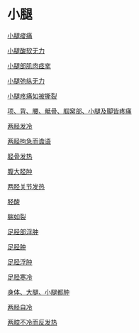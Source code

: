 # 小腿[小腿痠痛](https://www.gmzyjc.com/search/result?wd=小腿痠痛)[小腿酸软无力](https://www.gmzyjc.com/search/result?wd=小腿酸软无力)[小腿部肌肉痉挛](https://www.gmzyjc.com/search/result?wd=小腿部肌肉痉挛)[小腿弛纵无力](https://www.gmzyjc.com/search/result?wd=小腿弛纵无力)[小腿疼痛如被撕裂](https://www.gmzyjc.com/search/result?wd=小腿疼痛如被撕裂)[项、背、腰、骶骨、腘窝部、小腿及脚皆疼痛](https://www.gmzyjc.com/search/result?wd=项、背、腰、骶骨、腘窝部、小腿及脚皆疼痛)[两胫发冷](https://www.gmzyjc.com/search/result?wd=两胫发冷)[两胫拘急而谵语](https://www.gmzyjc.com/search/result?wd=两胫拘急而谵语)[胫骨发热](https://www.gmzyjc.com/search/result?wd=胫骨发热)[腹大胫肿](https://www.gmzyjc.com/search/result?wd=腹大胫肿)[两胫关节发热](https://www.gmzyjc.com/search/result?wd=两胫关节发热)[胫酸](https://www.gmzyjc.com/search/result?wd=胫酸)[腨如裂](https://www.gmzyjc.com/search/result?wd=腨如裂)[足胫部浮肿](https://www.gmzyjc.com/search/result?wd=足胫部浮肿)[足胫肿](https://www.gmzyjc.com/search/result?wd=足胫肿)[足胫浮肿](https://www.gmzyjc.com/search/result?wd=足胫浮肿)[足胫寒冷](https://www.gmzyjc.com/search/result?wd=足胫寒冷)[身体、大腿、小腿都肿](https://www.gmzyjc.com/search/result?wd=身体、大腿、小腿都肿)[两胫自冷](https://www.gmzyjc.com/search/result?wd=两胫自冷)[两腔不冷而反发热](https://www.gmzyjc.com/search/result?wd=两腔不冷而反发热)